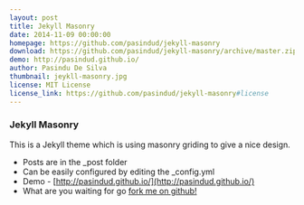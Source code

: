 ```yaml
---
layout: post
title: Jekyll Masonry
date: 2014-11-09 00:00:00
homepage: https://github.com/pasindud/jekyll-masonry
download: https://github.com/pasindud/jekyll-masonry/archive/master.zip
demo: http://pasindud.github.io/
author: Pasindu De Silva
thumbnail: jeykll-masonry.jpg
license: MIT License
license_link: https://github.com/pasindud/jekyll-masonry#license
---
```


### Jekyll Masonry

This is a Jekyll theme which is using masonry griding to give a nice
design.

- Posts are in the _post folder
- Can be easily configured by editing the _config.yml
- Demo - [http://pasindud.github.io/](http://pasindud.github.io/)
- What are you waiting for go [fork me on
  github!](https://github.com/pasindud/jekyll-masonry)

